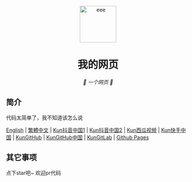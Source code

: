 <p align="center">
  <a href="https://fgfobdpqjs.github.io/index.html"><img src="https://fgfobdpqjs.github.io/b62ca8ec10d07e6bf5ac8dae0c8c1d2e6a1e3356.png" width="100" height="100" alt="eee"></a>
</p>
<div align="center">

# 我的网页

_🦌 一个网页 🥛_

</div>


## 简介

代码太简单了，我不知道该怎么说

[English](README_EN.md)
|
[繁體中文](README_zh_Hant.md)
|
[Kun](https://www.douyin.com/user/MS4wLjABAAAACKPckCBA9Xnxy2YCRQY2m0xDegN-kmkzht0ohyyk5ts)[抖音中国](https://www.douyin.com/user/MS4wLjABAAAACKPckCBA9Xnxy2YCRQY2m0xDegN-kmkzht0ohyyk5ts)[1](https://www.douyin.com/user/MS4wLjABAAAACKPckCBA9Xnxy2YCRQY2m0xDegN-kmkzht0ohyyk5ts)
|
[Kun](https://www.douyin.com/user/MS4wLjABAAAAryQaEzPsiKTuTzYs6UDjQ5yNkltUdJU5fSEr_MJtlMm8hP4fCdBoBO4zAbyHMx3p)[抖音中国](https://www.douyin.com/user/MS4wLjABAAAAryQaEzPsiKTuTzYs6UDjQ5yNkltUdJU5fSEr_MJtlMm8hP4fCdBoBO4zAbyHMx3p)[2](https://www.douyin.com/user/MS4wLjABAAAAryQaEzPsiKTuTzYs6UDjQ5yNkltUdJU5fSEr_MJtlMm8hP4fCdBoBO4zAbyHMx3p)
|
[Kun](https://www.ixigua.com/home/1456218970008591/?list_entrance=search)[西瓜视频](https://www.ixigua.com/home/1456218970008591/?list_entrance=search)
|
[Kun](https://www.kuaishou.com/profile/3xk34uvfv6fkcj6)[快手中国](https://www.kuaishou.com/profile/3xk34uvfv6fkcj6)
|
[KunGitHub](https://github.com/fgfobdpqjs)
|
[KunGitHub](https://hub.yzuu.cf/fgfobdpqjs/)[中国](https://hub.yzuu.cf/fgfobdpqjs/)
|
[KunGitLab](https://gitlab.com/fgfobdpqjs1)
|
[Github Pages](https://fgfobdpqjs.github.io/index.html)

## 其它事项

点下star吧~ 欢迎pr代码
